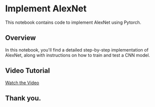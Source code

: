 # Implement AlexNet

This notebook contains code to implement AlexNet using Pytorch.

## Overview

In this notebook, you'll find a detailed step-by-step implementation of AlexNet, along with instructions on how to train and test a CNN model.

## Video Tutorial

[Watch the Video](https://youtu.be/ydKoYZQtJCc)

## Thank you.
